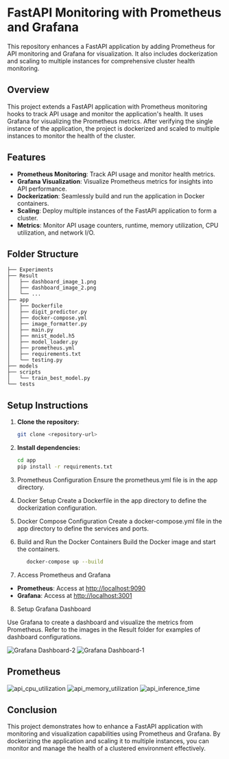 # FastAPI Monitoring with Prometheus and Grafana

This repository enhances a FastAPI application by adding Prometheus for API monitoring and Grafana for visualization. It also includes dockerization and scaling to multiple instances for comprehensive cluster health monitoring.

## Overview

This project extends a FastAPI application with Prometheus monitoring hooks to track API usage and monitor the application's health. It uses Grafana for visualizing the Prometheus metrics. After verifying the single instance of the application, the project is dockerized and scaled to multiple instances to monitor the health of the cluster.

## Features

- **Prometheus Monitoring**: Track API usage and monitor health metrics.
- **Grafana Visualization**: Visualize Prometheus metrics for insights into API performance.
- **Dockerization**: Seamlessly build and run the application in Docker containers.
- **Scaling**: Deploy multiple instances of the FastAPI application to form a cluster.
- **Metrics**: Monitor API usage counters, runtime, memory utilization, CPU utilization, and network I/O.

## Folder Structure
    ├── Experiments
    ├── Result
    │   ├── dashboard_image_1.png
    │   ├── dashboard_image_2.png
    │   └── ...
    ├── app
    │   ├── Dockerfile
    │   ├── digit_predictor.py
    │   ├── docker-compose.yml
    │   ├── image_formatter.py
    │   ├── main.py
    │   ├── mnist_model.h5
    │   ├── model_loader.py
    │   ├── prometheus.yml
    │   ├── requirements.txt
    │   └── testing.py
    ├── models
    ├── scripts
    │   └── train_best_model.py
    └── tests

## Setup Instructions
1. **Clone the repository:**
   ```bash
   git clone <repository-url>
2. **Install dependencies:**
   ```bash
   cd app
   pip install -r requirements.txt
3. Prometheus Configuration
Ensure the prometheus.yml file is in the app directory.

4. Docker Setup
Create a Dockerfile in the app directory to define the dockerization configuration.

5. Docker Compose Configuration
Create a docker-compose.yml file in the app directory to define the services and ports.

6. Build and Run the Docker Containers
Build the Docker image and start the containers.
   ```bash
      docker-compose up --build
7. Access Prometheus and Grafana

- **Prometheus**: Access at [http://localhost:9090](http://localhost:9090)
- **Grafana**: Access at [http://localhost:3001](http://localhost:3001)

8. Setup Grafana Dashboard

Use Grafana to create a dashboard and visualize the metrics from Prometheus. Refer to the images in the Result folder for examples of dashboard configurations.


![Grafana Dashboard-2](https://github.com/Sanky18/CS5830-Big-Data-Laboratory-Assignment-7/assets/119156783/c4c21ce1-ca67-49f1-bbe6-8cc7c9e20044)
![Grafana Dashboard-1](https://github.com/Sanky18/CS5830-Big-Data-Laboratory-Assignment-7/assets/119156783/a8ee05a7-bc9e-4c98-800f-182141a511d4)
## Prometheus

![api_cpu_utilization](https://github.com/Sanky18/CS5830-Big-Data-Laboratory-Assignment-7/assets/119156783/f7fa5ff8-0f05-4913-b292-b2f76eba6a9e)
![api_memory_utilization](https://github.com/Sanky18/CS5830-Big-Data-Laboratory-Assignment-7/assets/119156783/0b4251f7-8eaf-4dbb-9884-17028eed17fb)
![api_inference_time](https://github.com/Sanky18/CS5830-Big-Data-Laboratory-Assignment-7/assets/119156783/dba9904a-ce42-45bd-bbfe-cc9d01ebf750)

## Conclusion
This project demonstrates how to enhance a FastAPI application with monitoring and visualization capabilities using Prometheus and Grafana. By dockerizing the application and scaling it to multiple instances, you can monitor and manage the health of a clustered environment effectively.

